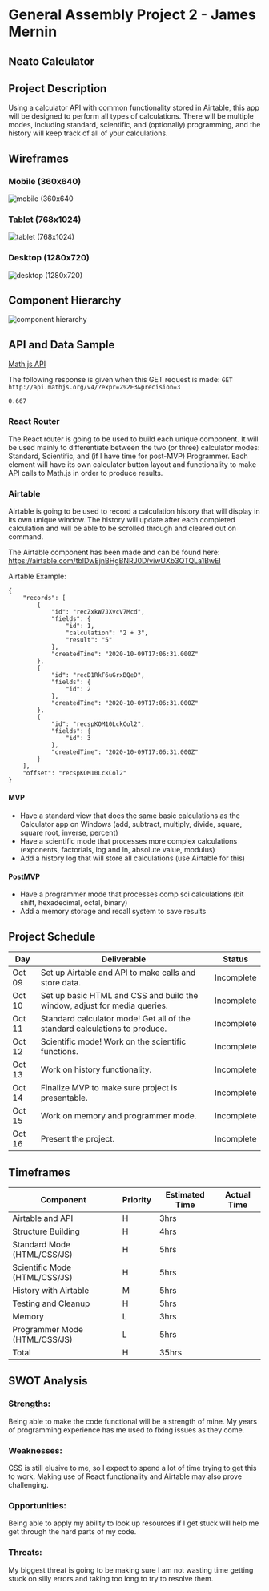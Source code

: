# General Assembly Project 2 - James Mernin

## Neato Calculator

## Project Description

Using a calculator API with common functionality stored in Airtable, this app will be designed to perform all types of calculations. There will be multiple modes, including standard, scientific, and (optionally) programming, and the history will keep track of all of your calculations.

## Wireframes

### Mobile (360x640)
![mobile (360x640](./neato-calculator/assets/Mobile.png)

### Tablet (768x1024)
![tablet (768x1024)](./neato-calculator/assets/Tablet.png)

### Desktop (1280x720)
![desktop (1280x720)](./neato-calculator/assets/Desktop.png)

## Component Hierarchy

![component hierarchy](./neato-calculator/assets/Components.png)

## API and Data Sample

[Math.js API](https://api.mathjs.org/)

The following response is given when this GET request is made: `GET http://api.mathjs.org/v4/?expr=2%2F3&precision=3`

`0.667`

### React Router

The React router is going to be used to build each unique component. It will be used mainly to differentiate between the two (or three) calculator modes: Standard, Scientific, and (if I have time for post-MVP) Programmer. Each element will have its own calculator button layout and functionality to make API calls to Math.js in order to produce results.

### Airtable

Airtable is going to be used to record a calculation history that will display in its own unique window. The history will update after each completed calculation and will be able to be scrolled through and cleared out on command.

The Airtable component has been made and can be found here: https://airtable.com/tblDwEjnBHgBNRJ0D/viwUXb3QTQLa1BwEI

Airtable Example:
```
{
    "records": [
        {
            "id": "recZxkW7JXvcV7Mcd",
            "fields": {
                "id": 1,
                "calculation": "2 + 3",
                "result": "5"
            },
            "createdTime": "2020-10-09T17:06:31.000Z"
        },
        {
            "id": "recD1RkF6uGrxBQeD",
            "fields": {
                "id": 2
            },
            "createdTime": "2020-10-09T17:06:31.000Z"
        },
        {
            "id": "recspKOM10LckCol2",
            "fields": {
                "id": 3
            },
            "createdTime": "2020-10-09T17:06:31.000Z"
        }
    ],
    "offset": "recspKOM10LckCol2"
}
```

#### MVP 

- Have a standard view that does the same basic calculations as the Calculator app on Windows (add, subtract, multiply, divide, square, square root, inverse, percent)
- Have a scientific mode that processes more complex calculations (exponents, factorials, log and ln, absolute value, modulus)
- Add a history log that will store all calculations (use Airtable for this)

#### PostMVP  

- Have a programmer mode that processes comp sci calculations (bit shift, hexadecimal, octal, binary)
- Add a memory storage and recall system to save results

## Project Schedule

| Day | Deliverable | Status |
|---|---| ---|
| Oct 09 | Set up Airtable and API to make calls and store data. | Incomplete |
| Oct 10 | Set up basic HTML and CSS and build the window, adjust for media queries. | Incomplete |
| Oct 11 | Standard calculator mode! Get all of the standard calculations to produce. | Incomplete |
| Oct 12 | Scientific mode! Work on the scientific functions. | Incomplete |
| Oct 13 | Work on history functionality. | Incomplete |
| Oct 14 | Finalize MVP to make sure project is presentable. | Incomplete |
| Oct 15 | Work on memory and programmer mode. | Incomplete |
| Oct 16 | Present the project. | Incomplete |

## Timeframes

| Component | Priority | Estimated Time | Actual Time |
| --- | --- | --- | ---|
| Airtable and API | H | 3hrs |  |
| Structure Building | H | 4hrs |  |
| Standard Mode (HTML/CSS/JS) | H | 5hrs |  |
| Scientific Mode (HTML/CSS/JS) | H | 5hrs |  |
| History with Airtable | M | 5hrs |  |
| Testing and Cleanup | H | 5hrs |  |
| Memory | L | 3hrs |
| Programmer Mode (HTML/CSS/JS) | L | 5hrs |  |
| Total | H | 35hrs |  |

## SWOT Analysis

### Strengths:

Being able to make the code functional will be a strength of mine. My years of programming experience has me used to fixing issues as they come.

### Weaknesses:

CSS is still elusive to me, so I expect to spend a lot of time trying to get this to work. Making use of React functionality and Airtable may also prove challenging.

### Opportunities:

Being able to apply my ability to look up resources if I get stuck will help me get through the hard parts of my code.

### Threats:

My biggest threat is going to be making sure I am not wasting time getting stuck on silly errors and taking too long to try to resolve them.
